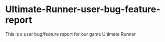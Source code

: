 # Ultimate-Runner-user-bug-feature-report
This is a user bug/feature report for our game Ultimate Runner 
